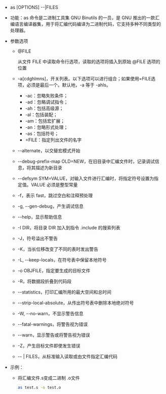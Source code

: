 - as [OPTIONS] --|FILES

- 功能：as 命令是二进制工具集 GNU Binutils 的一员，是 GNU 推出的一款汇编语言编译器集，用于将汇编代码编译为二进制代码，它支持多种不同类型的处理器。

- 参数选项

  - @FILE

    从文件 FILE 中读取命令行选项，读取的选项将插入到原始 @FILE 选项的位置

  - -a[cdghlmns]，开关列表。以下选项可以进行组合；如果使用=FILE选项，必须是最后一个。默认地，-a 等于 -ahls。

    - -ac：忽略失败条件； 
    - -ad：忽略调试指令； 
    - -ah：包括高级源； 
    - -al：包括装配； 
    - -am：包括宏扩展； 
    - -an：忽略形式处理； 
    - -as：包括符号； 
    - =FILE：指定列出文件的名字

  - --alternate，以交替宏模式开始

  - --debug-prefix-map OLD=NEW，在旧目录中汇编文件时，记录调试信息，将其描述为新目录

  - --defsym SYM=VALUE，对输入文件进行汇编时，将指定符号设置为指定值。VALUE 必须是整型常量

  - -f，表示 fast，跳过空白和注释预处理

  - -g, --gen-debug，产生调试信息

  - --help，显示帮助信息

  - -I DIR，将目录 DIR 加入到指令 .include 的搜索列表

  - -J，符号溢出不警告

  - -K，当长位移改变了不同的表时发出警告

  - -L, --keep-locals，在符号表中保留本地符号

  - -o OBJFILE，指定要生成的目标文件

  - -R，将数据段折叠到代码段

  - --statistics，打印汇编所用的最大空间和总时间

  - --strip-local-absolute，从传出符号表中删除本地绝对符号

  - -W, --no-warn，不显示警告信息

  - --fatal-warnings，将警告视为错误

  - --warn，显示警告或将警告视为错误

  - -Z，产生目标文件即使发生错误

  - -- | FILES，从标准输入读取或由文件指定汇编代码

- 示例：

  - 将汇编文件.s变成二进制 .o文件

    ```bash
    as test.s -o test.o
    ```

    

  

